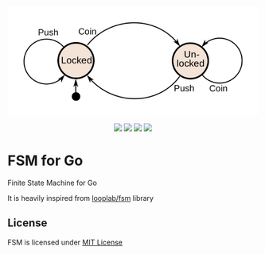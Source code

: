<!-- LOGO -->
<p align="center">
  <img src="assets/fsm.png" style="background-color:white;"/>
</p>

<p align="center">
  <img src="https://img.shields.io/github/release/snapp-incubator/fsm.svg?style=for-the-badge">
  <img src="https://img.shields.io/codecov/c/gh/snapp-incubator/fsm?logo=codecov&style=for-the-badge">
  <img src="https://img.shields.io/github/license/snapp-incubator/fsm?style=for-the-badge">
  <img src="https://img.shields.io/github/stars/snapp-incubator/fsm?style=for-the-badge">
</p>


# FSM for Go

Finite State Machine for Go

It is heavily inspired from [looplab/fsm](https://github.com/looplab/fsm) library

## License

FSM is licensed under [MIT License](https://opensource.org/licenses/MIT)
